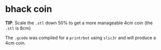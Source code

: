 bhack coin
==========

**TIP**: Scale the ```.stl``` down 50% to get a more manageable 4cm coin (the ```.stl``` is 8cm)

The ```.gcode``` was compiled for a ```printrbot``` using ```slic3r``` and will produce a 4cm coin.

